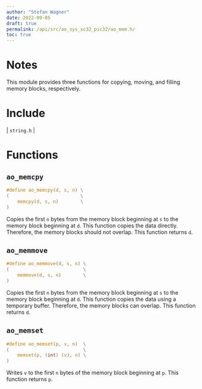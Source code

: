 ```yaml
---
author: "Stefan Wagner"
date: 2022-09-05
draft: true
permalink: /api/src/ao_sys_xc32_pic32/ao_mem.h/
toc: true
---
```


# Notes

This module provides three functions for copying, moving, and filling memory blocks, respectively.

# Include

| `string.h` |

# Functions

## `ao_memcpy`

```c
#define ao_memcpy(d, s, n) \
(                          \
    memcpy(d, s, n)        \
)
```

Copies the first `n` bytes from the memory block beginning at `s` to the memory block beginning at `d`. This function copies the data directly. Therefore, the memory blocks should not overlap. This function returns `d`.

## `ao_memmove`

```c
#define ao_memmove(d, s, n) \
(                           \
    memmove(d, s, n)        \
)
```

Copies the first `n` bytes from the memory block beginning at `s` to the memory block beginning at `d`. This function copies the data using a temporary buffer. Therefore, the memory blocks can overlap. This function returns `d`.

## `ao_memset`

```c
#define ao_memset(p, v, n)  \
(                           \
    memset(p, (int) (v), n) \
)
```

Writes `v` to the first `n` bytes of the memory block beginning at `p`. This function returns `p`.
